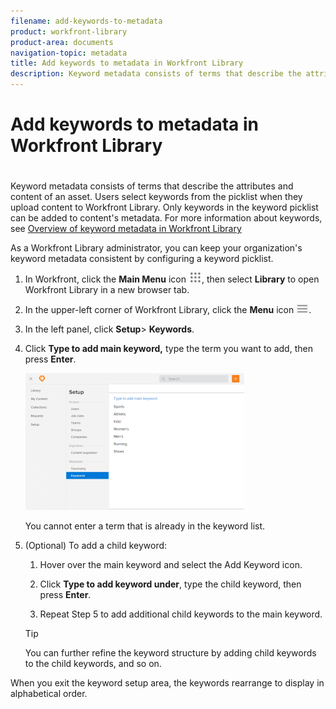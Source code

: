 ```yaml
---
filename: add-keywords-to-metadata
product: workfront-library
product-area: documents
navigation-topic: metadata
title: Add keywords to metadata in Workfront Library
description: Keyword metadata consists of terms that describe the attributes and content of an asset. Users select keywords from the picklist when they upload content to Workfront Library. Only keywords in the keyword picklist can be added to content's metadata. For more information about keywords, see Overview of keyword metadata in Workfront Library
---
```


# Add keywords to metadata in Workfront Library

#  

Keyword metadata consists of terms that describe the attributes and content of an asset. Users select keywords from the picklist when they upload content to Workfront Library. Only keywords in the keyword picklist can be added to content's metadata. For more information about keywords, see [Overview of keyword metadata in Workfront Library](../../../workfront-library/administration-and-setup/metadata/keyword-metadata-overview.md)

As a Workfront Library administrator, you can keep your organization's keyword metadata consistent by configuring a keyword picklist.

1. In Workfront, click the **Main Menu** icon ![](assets/main-menu-icon.png), then select **Library** to open Workfront Library in a new browser tab.
1. In the upper-left corner of Workfront Library, click the **Menu** icon ![](assets/library-menu-icon.png).
1. In the left panel, click **Setup**> **Keywords**.
1. Click **Type to add main keyword,** type the term you want to add, then press **Enter**.

   ![](assets/keyword-setup-new-350x219.png)

   You cannot enter a term that is already in the keyword list. 

1. (Optional) To add a child keyword:

   1. Hover over the main keyword and select the Add Keyword icon.
   1. Click **Type to add keyword under**, type the child keyword, then press **Enter**.
   
   1. Repeat Step 5 to add additional child keywords to the main keyword.

   >[!TIP]
   >
   >You can further refine the keyword structure by adding child keywords to the child keywords, and so on.

When you exit the keyword setup area, the keywords rearrange to display in alphabetical order.
